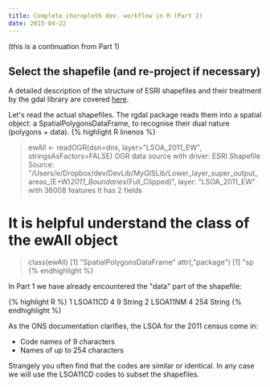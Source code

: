 ```yaml
---
title: Complete choropleth dev. workflow in R (Part 2)
date: 2015-04-22
---
```

(this is a continuation from Part 1)

## Select the shapefile (and re-project if necessary)

A detailed description of the structure of ESRI shapefiles and their treatment by the gdal library are covered [here](http://www.gdal.org/drv_shapefile.html).

Let's read the actual shapefiles. The rgdal package reads them into a spatial object: a SpatialPolygonsDataFrame, to recognise their dual nature (polygons + data).
{% highlight R linenos %}
> ewAll <- readOGR(dsn=dns, layer="LSOA_2011_EW",  stringsAsFactors=FALSE)
OGR data source with driver: ESRI Shapefile 
  Source: "/Users/e/Dropbox/dev/DevLib/MyGISLib/Lower_layer_super_output_areas_(E+W)_2011_Boundaries_(Full_Clipped)", layer: "LSOA_2011_EW"
  with 36008 features
  It has 2 fields
# It is helpful understand the class of the ewAll object
> class(ewAll)
  [1] "SpatialPolygonsDataFrame"
  attr(,"package")
  [1] "sp
{% endhighlight %}

In Part 1 we have already encountered the "data" part of the shapefile:

{% highlight R %}
  1 LSOA11CD    4      9   String
  2 LSOA11NM    4    254   String
{% endhighlight %}

As the ONS documentation clarifies, the LSOA for the 2011 census come in:
- Code names of 9 characters
- Names of up to 254 characters

Strangely you often find that the codes are similar or identical. In any case we will use the LSOA11CD codes to subset the shapefiles.






